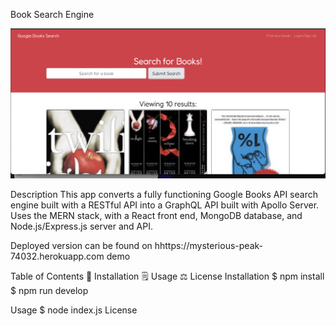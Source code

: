 Book Search Engine

![screenshot](https://github.com/JASMINETUFF/Book-Search-Engine/blob/37c3f5fca857c651671d0d2ec07050b82375cdb0/Screen%20Shot%202022-03-07%20at%209.01.25%20PM.png)

Description
This app converts a fully functioning Google Books API search engine built with a RESTful API into a GraphQL API built with Apollo Server. Uses the MERN stack, with a React front end, MongoDB database, and Node.js/Express.js server and API.

Deployed version can be found on hhttps://mysterious-peak-74032.herokuapp.com
demo

Table of Contents
🔧 Installation
🗒️ Usage
⚖️ License
Installation
$ npm install
$ npm run develop

Usage
$ node index.js
License

